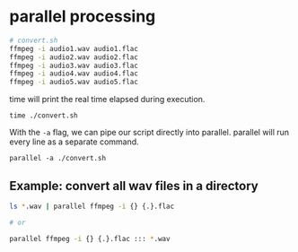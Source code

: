 # parallel processing

```sh
# convert.sh
ffmpeg -i audio1.wav audio1.flac
ffmpeg -i audio2.wav audio2.flac
ffmpeg -i audio3.wav audio3.flac
ffmpeg -i audio4.wav audio4.flac
ffmpeg -i audio5.wav audio5.flac
```

time will print the real time elapsed during execution.

```
time ./convert.sh
```

With the `-a` flag, we can pipe our script directly into parallel. parallel will run every line as a separate command.

```
parallel -a ./convert.sh
```

## Example: convert all wav files in a directory

```sh
ls *.wav | parallel ffmpeg -i {} {.}.flac

# or

parallel ffmpeg -i {} {.}.flac ::: *.wav
```

